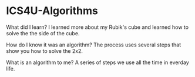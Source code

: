 # ICS4U-Algorithms

What did I learn?
I learned more about my Rubik's cube and learned how to solve the the side of the cube.

How do I know it was an algorithm?
The process uses several steps that show you how to solve the 2x2.

What is an algorithm to me?
A series of steps we use all the time in everday life.
